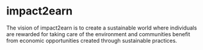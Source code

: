 # impact2earn
The vision of impact2earn is to create a sustainable world where individuals are rewarded for taking care of the environment and communities benefit from economic opportunities created through sustainable practices.
